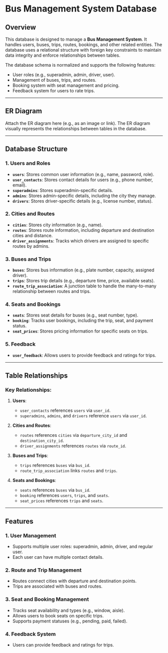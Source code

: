 # Bus Management System Database

## Overview
This database is designed to manage a **Bus Management System**. It handles users, buses, trips, routes, bookings, and other related entities. The database uses a relational structure with foreign key constraints to maintain data integrity and enforce relationships between tables.

The database schema is normalized and supports the following features:
- User roles (e.g., superadmin, admin, driver, user).
- Management of buses, trips, and routes.
- Booking system with seat management and pricing.
- Feedback system for users to rate trips.

---

## ER Diagram
Attach the ER diagram here (e.g., as an image or link). The ER diagram visually represents the relationships between tables in the database.

---

## Database Structure

### 1. **Users and Roles**
- **`users`**: Stores common user information (e.g., name, password, role).
- **`user_contacts`**: Stores contact details for users (e.g., phone number, email).
- **`superadmins`**: Stores superadmin-specific details.
- **`admins`**: Stores admin-specific details, including the city they manage.
- **`drivers`**: Stores driver-specific details (e.g., license number, status).

### 2. **Cities and Routes**
- **`cities`**: Stores city information (e.g., name).
- **`routes`**: Stores route information, including departure and destination cities and distance.
- **`driver_assignments`**: Tracks which drivers are assigned to specific routes by admins.

### 3. **Buses and Trips**
- **`buses`**: Stores bus information (e.g., plate number, capacity, assigned driver).
- **`trips`**: Stores trip details (e.g., departure time, price, available seats).
- **`route_trip_association`**: A junction table to handle the many-to-many relationship between routes and trips.

### 4. **Seats and Bookings**
- **`seats`**: Stores seat details for buses (e.g., seat number, type).
- **`booking`**: Tracks user bookings, including the trip, seat, and payment status.
- **`seat_prices`**: Stores pricing information for specific seats on trips.

### 5. **Feedback**
- **`user_feedback`**: Allows users to provide feedback and ratings for trips.

---

## Table Relationships
### Key Relationships:
1. **Users**:
   - `user_contacts` references `users` via `user_id`.
   - `superadmins`, `admins`, and `drivers` reference `users` via `user_id`.

2. **Cities and Routes**:
   - `routes` references `cities` via `departure_city_id` and `destination_city_id`.
   - `driver_assignments` references `routes` via `route_id`.

3. **Buses and Trips**:
   - `trips` references `buses` via `bus_id`.
   - `route_trip_association` links `routes` and `trips`.

4. **Seats and Bookings**:
   - `seats` references `buses` via `bus_id`.
   - `booking` references `users`, `trips`, and `seats`.
   - `seat_prices` references `trips` and `seats`.

---

## Features
### 1. **User Management**
- Supports multiple user roles: superadmin, admin, driver, and regular user.
- Each user can have multiple contact details.

### 2. **Route and Trip Management**
- Routes connect cities with departure and destination points.
- Trips are associated with buses and routes.

### 3. **Seat and Booking Management**
- Tracks seat availability and types (e.g., window, aisle).
- Allows users to book seats on specific trips.
- Supports payment statuses (e.g., pending, paid, failed).

### 4. **Feedback System**
- Users can provide feedback and ratings for trips.

